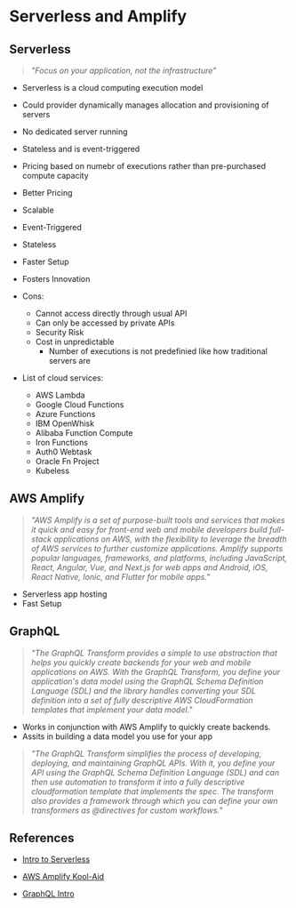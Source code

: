 # Serverless and Amplify

## Serverless

> *"Focus on your application, not the infrastructure"*

- Serverless is a cloud computing execution model
- Could provider dynamically manages allocation and provisioning of servers
- No dedicated server running
- Stateless and is event-triggered
- Pricing based on numebr of executions rather than pre-purchased compute capacity
- Better Pricing
- Scalable
- Event-Triggered
- Stateless
- Faster Setup
- Fosters Innovation

- Cons:
  - Cannot access directly  through usual API
  - Can only be accessed by private APIs
  - Security Risk
  - Cost in unpredictable
    - Number of executions is not predefinied like how traditional servers are

- List of cloud services:
  - AWS Lambda
  - Google Cloud Functions
  - Azure Functions
  - IBM OpenWhisk
  - Alibaba Function Compute
  - Iron Functions
  - Auth0 Webtask
  - Oracle Fn Project
  - Kubeless

## AWS Amplify

> *"AWS Amplify is a set of purpose-built tools and services that makes it quick and easy for front-end web and mobile developers build full-stack applications on AWS, with the flexibility to leverage the breadth of AWS services to further customize applications. Amplify supports popular languages, frameworks, and platforms, including JavaScript, React, Angular, Vue, and Next.js for web apps and Android, iOS, React Native, Ionic, and Flutter for mobile apps."*

- Serverless app hosting
- Fast Setup

## GraphQL

> *"The GraphQL Transform provides a simple to use abstraction that helps you quickly create backends for your web and mobile applications on AWS. With the GraphQL Transform, you define your application's data model using the GraphQL Schema Definition Language (SDL) and the library handles converting your SDL definition into a set of fully descriptive AWS CloudFormation templates that implement your data model."*

- Works in conjunction with AWS Amplify to quickly create backends.
- Assits in building a data model you use for your app

> *"The GraphQL Transform simplifies the process of developing, deploying, and maintaining GraphQL APIs. With it, you define your API using the GraphQL Schema Definition Language (SDL) and can then use automation to transform it into a fully descriptive cloudformation template that implements the spec. The transform also provides a framework through which you can define your own transformers as @directives for custom workflows."*

## References

- [Intro to Serverless](https://hackernoon.com/what-is-serverless-architecture-what-are-its-pros-and-cons-cc4b804022e9)

- [AWS Amplify Kool-Aid](https://aws.amazon.com/amplify/)

- [GraphQL Intro](https://docs.amplify.aws/cli/graphql-transformer/overview/)